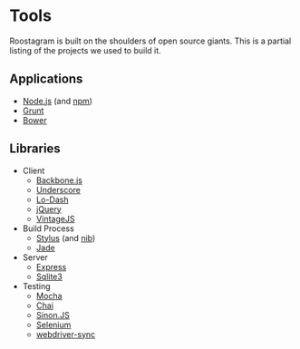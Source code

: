 # Tools

Roostagram is built on the shoulders of open source giants. This is a partial
listing of the projects we used to build it.

## Applications

- [Node.js](http://nodejs.org/) (and [npm](https://www.npmjs.org/))
- [Grunt](http://gruntjs.com/)
- [Bower](http://bower.io/)

## Libraries

- Client
  - [Backbone.js](http://backbonejs.org/)
  - [Underscore](http://underscorejs.org/)
  - [Lo-Dash](http://lodash.com/)
  - [jQuery](http://jquery.com/)
  - [VintageJS](http://rendro.github.io/vintageJS/)
- Build Process
  - [Stylus](https://learnboost.github.io/stylus/) (and
    [nib](http://visionmedia.github.io/nib/))
  - [Jade](http://jade-lang.com/)
- Server
  - [Express](http://expressjs.com/)
  - [Sqlite3](https://sqlite.org/)
- Testing
  - [Mocha](http://visionmedia.github.io/mocha/)
  - [Chai](http://chaijs.com/)
  - [Sinon.JS](http://sinonjs.org/)
  - [Selenium](http://seleniumhq.org)
  - [webdriver-sync](https://github.com/jsdevel/webdriver-sync)
